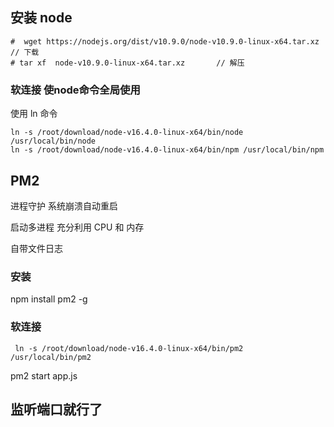 ## 安装 node
```shell
#  wget https://nodejs.org/dist/v10.9.0/node-v10.9.0-linux-x64.tar.xz    // 下载
# tar xf  node-v10.9.0-linux-x64.tar.xz       // 解压
```

### 软连接 使node命令全局使用

使用 ln 命令
```shell
ln -s /root/download/node-v16.4.0-linux-x64/bin/node /usr/local/bin/node  
ln -s /root/download/node-v16.4.0-linux-x64/bin/npm /usr/local/bin/npm
```
## PM2

进程守护 系统崩溃自动重启

启动多进程 充分利用 CPU 和 内存

自带文件日志
### 安装

npm install pm2 -g

### 软连接

```shell
 ln -s /root/download/node-v16.4.0-linux-x64/bin/pm2 /usr/local/bin/pm2
```

pm2 start app.js

## 监听端口就行了


